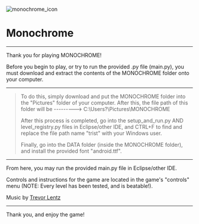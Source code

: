 ![monochrome_icon](https://user-images.githubusercontent.com/64918749/126923777-91dce842-a09a-4f33-8d24-ad533bde72be.png)
# Monochrome

-----------------------------------------------------------------------------

Thank you for playing MONOCHROME!

Before you begin to play, or try to run the provided .py file (main.py),
you must download and extract the contents of the MONOCHROME
folder onto your computer. 

 ---------------------------------------------------------------------------
>To do this, simply download and put the MONOCHROME folder into
>the "Pictures" folder of your computer. After this, the file path of this
>folder will be ---------> C:\Users\?\Pictures\MONOCHROME
>
>After this process is completed, go into the setup_and_run.py AND
>level_registry.py files in Eclipse/other IDE, and CTRL+F to find and
>replace the file path name "trist" with your Windows user.
>
>Finally, go into the DATA folder (inside the MONOCHROME folder), and
>install the provided font "android.ttf".
 ---------------------------------------------------------------------------

From here, you may run the provided main.py file in Eclipse/other IDE.

Controls and instructions for the game are located in the game's 
"controls" menu (NOTE: Every level has been tested, and is beatable!).

Music by [Trevor Lentz](https://opengameart.org/users/trevor-lentz)

-----------------------------------------------------------------------------

Thank you, and enjoy the game!

